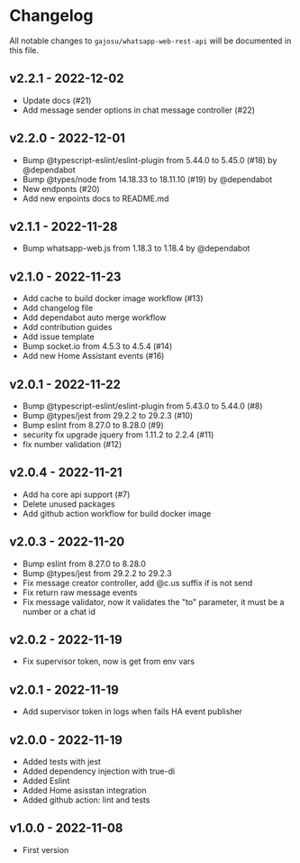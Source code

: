 # Changelog

All notable changes to `gajosu/whatsapp-web-rest-api` will be documented in this file.

## v2.2.1 - 2022-12-02

- Update docs (#21)
- Add message sender options in chat message controller (#22)

## v2.2.0 - 2022-12-01

- Bump @typescript-eslint/eslint-plugin from 5.44.0 to 5.45.0 (#18) by @dependabot
- Bump @types/node from 14.18.33 to 18.11.10 (#19) by @dependabot
- New endponts (#20)
- Add new enpoints docs to README.md

## v2.1.1 - 2022-11-28

- Bump whatsapp-web.js from 1.18.3 to 1.18.4 by @dependabot

## v2.1.0 - 2022-11-23

- Add cache to build docker image workflow (#13)
- Add changelog file
- Add dependabot auto merge workflow
- Add contribution guides
- Add issue template
- Bump socket.io from 4.5.3 to 4.5.4 (#14)
- Add new Home Assistant events (#16)

## v2.0.1 - 2022-11-22

- Bump @typescript-eslint/eslint-plugin from 5.43.0 to 5.44.0 (#8)
- Bump @types/jest from 29.2.2 to 29.2.3 (#10)
- Bump eslint from 8.27.0 to 8.28.0 (#9)
- security fix upgrade jquery from 1.11.2 to 2.2.4 (#11)
- fix number validation (#12)

## v2.0.4 - 2022-11-21

- Add ha core api support (#7)
- Delete unused packages
- Add github action workflow for build docker image

## v2.0.3 - 2022-11-20

- Bump eslint from 8.27.0 to 8.28.0
- Bump @types/jest from 29.2.2 to 29.2.3
- Fix message creator controller, add @c.us suffix if is not send
- Fix return raw message events
- Fix message validator, now it validates the "to" parameter, it must be a number or a chat id

## v2.0.2 - 2022-11-19

- Fix supervisor token, now is get from env vars

## v2.0.1 - 2022-11-19

- Add supervisor token in logs when fails HA event publisher

## v2.0.0 - 2022-11-19

- Added tests with jest
- Added dependency injection with true-di
- Added Eslint
- Added Home asisstan integration
- Added github action: lint and tests

## v1.0.0 - 2022-11-08

- First version
